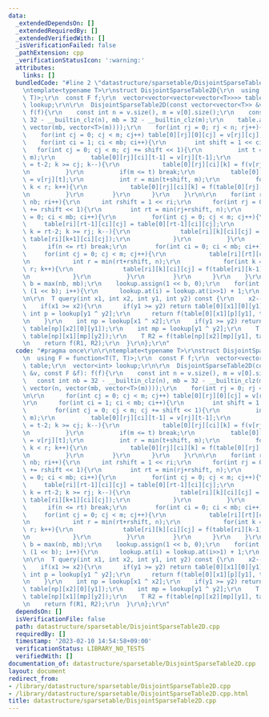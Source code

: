 ```yaml
---
data:
  _extendedDependsOn: []
  _extendedRequiredBy: []
  _extendedVerifiedWith: []
  _isVerificationFailed: false
  _pathExtension: cpp
  _verificationStatusIcon: ':warning:'
  attributes:
    links: []
  bundledCode: "#line 2 \"datastructure/sparsetable/DisjointSparseTable2D.cpp\"\n\r\
    \ntemplate<typename T>\r\nstruct DisjointSparseTable2D{\r\n  using F = function<T(T,\
    \ T)>;\r\n  const F f;\r\n  vector<vector<vector<vector<T>>>> table;\r\n  vector<int>\
    \ lookup;\r\n\r\n  DisjointSparseTable2D(const vector<vector<T>> &v, const F &f):\
    \ f(f){\r\n    const int n = v.size(), m = v[0].size();\r\n    const int nb =\
    \ 32 - __builtin_clz(n), mb = 32 - __builtin_clz(m);\r\n    table.assign(nb, vector(n,\
    \ vector(mb, vector<T>(m))));\r\n    for(int rj = 0; rj < n; rj++){\r\n\r\n  \
    \    for(int cj = 0; cj < m; cj++) table[0][rj][0][cj] = v[rj][cj];\r\n\r\n  \
    \    for(int ci = 1; ci < mb; ci++){\r\n        int shift = 1 << ci;\r\n     \
    \   for(int cj = 0; cj < m; cj += shift << 1){\r\n          int t = min(cj+shift,\
    \ m);\r\n          table[0][rj][ci][t-1] = v[rj][t-1];\r\n          for(int k\
    \ = t-2; k >= cj; k--){\r\n            table[0][rj][ci][k] = f(v[rj][k], table[0][rj][ci][k+1]);\r\
    \n          }\r\n          if(m <= t) break;\r\n          table[0][rj][ci][t]\
    \ = v[rj][t];\r\n          int r = min(t+shift, m);\r\n          for(int k = t+1;\
    \ k < r; k++){\r\n            table[0][rj][ci][k] = f(table[0][rj][ci][k-1], v[rj][k]);\r\
    \n          }\r\n        }\r\n      }\r\n    }\r\n\r\n    for(int ri = 1; ri <\
    \ nb; ri++){\r\n      int rshift = 1 << ri;\r\n      for(int rj = 0; rj < n; rj\
    \ += rshift << 1){\r\n        int rt = min(rj+rshift, n);\r\n        for(int ci\
    \ = 0; ci < mb; ci++){\r\n          for(int cj = 0; cj < m; cj++){\r\n       \
    \     table[ri][rt-1][ci][cj] = table[0][rt-1][ci][cj];\r\n            for(int\
    \ k = rt-2; k >= rj; k--){\r\n              table[ri][k][ci][cj] = f(table[0][k][ci][cj],\
    \ table[ri][k+1][ci][cj]);\r\n            }\r\n          }\r\n        }\r\n  \
    \      if(n <= rt) break;\r\n        for(int ci = 0; ci < mb; ci++){\r\n     \
    \     for(int cj = 0; cj < m; cj++){\r\n            table[ri][rt][ci][cj] = table[0][rt][ci][cj];\r\
    \n            int r = min(rt+rshift, n);\r\n            for(int k = rt+1; k <\
    \ r; k++){\r\n              table[ri][k][ci][cj] = f(table[ri][k-1][ci][cj], table[0][k][ci][cj]);\r\
    \n            }\r\n          }\r\n        }\r\n      }\r\n    }\r\n    const int\
    \ b = max(nb, mb);\r\n    lookup.assign(1 << b, 0);\r\n    for(int i = 2; i <\
    \ (1 << b); i++){\r\n      lookup.at(i) = lookup.at(i>>1) + 1;\r\n    }\r\n  }\r\
    \n\r\n  T query(int x1, int x2, int y1, int y2) const {\r\n    x2--; y2--;\r\n\
    \    if(x1 >= x2){\r\n      if(y1 >= y2) return table[0][x1][0][y1];\r\n     \
    \ int p = lookup[y1 ^ y2];\r\n      return f(table[0][x1][p][y1], table[0][x1][p][y2]);\r\
    \n    }\r\n    int np = lookup[x1 ^ x2];\r\n    if(y1 >= y2) return f(table[np][x1][0][y1],\
    \ table[np][x2][0][y1]);\r\n    int mp = lookup[y1 ^ y2];\r\n    T R1 = f(table[np][x1][mp][y1],\
    \ table[np][x1][mp][y2]);\r\n    T R2 = f(table[np][x2][mp][y1], table[np][x2][mp][y2]);\r\
    \n    return f(R1, R2);\r\n  }\r\n};\r\n"
  code: "#pragma once\r\n\r\ntemplate<typename T>\r\nstruct DisjointSparseTable2D{\r\
    \n  using F = function<T(T, T)>;\r\n  const F f;\r\n  vector<vector<vector<vector<T>>>>\
    \ table;\r\n  vector<int> lookup;\r\n\r\n  DisjointSparseTable2D(const vector<vector<T>>\
    \ &v, const F &f): f(f){\r\n    const int n = v.size(), m = v[0].size();\r\n \
    \   const int nb = 32 - __builtin_clz(n), mb = 32 - __builtin_clz(m);\r\n    table.assign(nb,\
    \ vector(n, vector(mb, vector<T>(m))));\r\n    for(int rj = 0; rj < n; rj++){\r\
    \n\r\n      for(int cj = 0; cj < m; cj++) table[0][rj][0][cj] = v[rj][cj];\r\n\
    \r\n      for(int ci = 1; ci < mb; ci++){\r\n        int shift = 1 << ci;\r\n\
    \        for(int cj = 0; cj < m; cj += shift << 1){\r\n          int t = min(cj+shift,\
    \ m);\r\n          table[0][rj][ci][t-1] = v[rj][t-1];\r\n          for(int k\
    \ = t-2; k >= cj; k--){\r\n            table[0][rj][ci][k] = f(v[rj][k], table[0][rj][ci][k+1]);\r\
    \n          }\r\n          if(m <= t) break;\r\n          table[0][rj][ci][t]\
    \ = v[rj][t];\r\n          int r = min(t+shift, m);\r\n          for(int k = t+1;\
    \ k < r; k++){\r\n            table[0][rj][ci][k] = f(table[0][rj][ci][k-1], v[rj][k]);\r\
    \n          }\r\n        }\r\n      }\r\n    }\r\n\r\n    for(int ri = 1; ri <\
    \ nb; ri++){\r\n      int rshift = 1 << ri;\r\n      for(int rj = 0; rj < n; rj\
    \ += rshift << 1){\r\n        int rt = min(rj+rshift, n);\r\n        for(int ci\
    \ = 0; ci < mb; ci++){\r\n          for(int cj = 0; cj < m; cj++){\r\n       \
    \     table[ri][rt-1][ci][cj] = table[0][rt-1][ci][cj];\r\n            for(int\
    \ k = rt-2; k >= rj; k--){\r\n              table[ri][k][ci][cj] = f(table[0][k][ci][cj],\
    \ table[ri][k+1][ci][cj]);\r\n            }\r\n          }\r\n        }\r\n  \
    \      if(n <= rt) break;\r\n        for(int ci = 0; ci < mb; ci++){\r\n     \
    \     for(int cj = 0; cj < m; cj++){\r\n            table[ri][rt][ci][cj] = table[0][rt][ci][cj];\r\
    \n            int r = min(rt+rshift, n);\r\n            for(int k = rt+1; k <\
    \ r; k++){\r\n              table[ri][k][ci][cj] = f(table[ri][k-1][ci][cj], table[0][k][ci][cj]);\r\
    \n            }\r\n          }\r\n        }\r\n      }\r\n    }\r\n    const int\
    \ b = max(nb, mb);\r\n    lookup.assign(1 << b, 0);\r\n    for(int i = 2; i <\
    \ (1 << b); i++){\r\n      lookup.at(i) = lookup.at(i>>1) + 1;\r\n    }\r\n  }\r\
    \n\r\n  T query(int x1, int x2, int y1, int y2) const {\r\n    x2--; y2--;\r\n\
    \    if(x1 >= x2){\r\n      if(y1 >= y2) return table[0][x1][0][y1];\r\n     \
    \ int p = lookup[y1 ^ y2];\r\n      return f(table[0][x1][p][y1], table[0][x1][p][y2]);\r\
    \n    }\r\n    int np = lookup[x1 ^ x2];\r\n    if(y1 >= y2) return f(table[np][x1][0][y1],\
    \ table[np][x2][0][y1]);\r\n    int mp = lookup[y1 ^ y2];\r\n    T R1 = f(table[np][x1][mp][y1],\
    \ table[np][x1][mp][y2]);\r\n    T R2 = f(table[np][x2][mp][y1], table[np][x2][mp][y2]);\r\
    \n    return f(R1, R2);\r\n  }\r\n};\r\n"
  dependsOn: []
  isVerificationFile: false
  path: datastructure/sparsetable/DisjointSparseTable2D.cpp
  requiredBy: []
  timestamp: '2023-02-10 14:54:58+09:00'
  verificationStatus: LIBRARY_NO_TESTS
  verifiedWith: []
documentation_of: datastructure/sparsetable/DisjointSparseTable2D.cpp
layout: document
redirect_from:
- /library/datastructure/sparsetable/DisjointSparseTable2D.cpp
- /library/datastructure/sparsetable/DisjointSparseTable2D.cpp.html
title: datastructure/sparsetable/DisjointSparseTable2D.cpp
---
```


